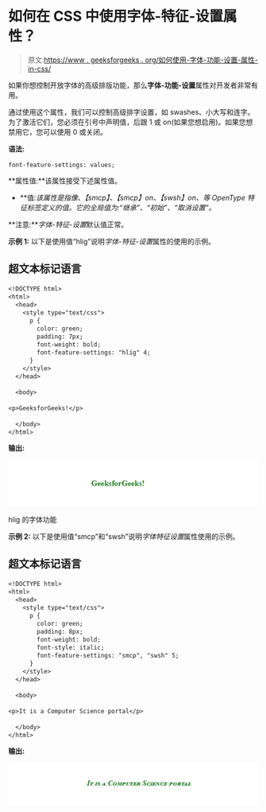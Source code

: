 # 如何在 CSS 中使用字体-特征-设置属性？

> 原文:[https://www . geeksforgeeks . org/如何使用-字体-功能-设置-属性-in-css/](https://www.geeksforgeeks.org/how-to-use-font-feature-settings-property-in-css/)

如果你想控制开放字体的高级排版功能，那么**字体-功能-设置**属性对开发者非常有用。

通过使用这个属性，我们可以控制高级排字设置，如 swashes、小大写和连字。为了激活它们，您必须在引号中声明值，后跟 1 或 on(如果您想启用)。如果您想禁用它，您可以使用 0 或关闭。

**语法:**

```
font-feature-settings: values;
```

**属性值:**该属性接受下述属性值。

*   **值:**该属性是指像*、【smcp】、【smcp】on、【swsh】on、*等 OpenType 特征标签定义的值。它的全局值为:*“继承”、“初始”*、*“取消设置”。*

**注意:***字体-特征-设置*默认值正常。

**示例 1:** 以下是使用值“hlig”说明*字体-特征-设置*属性的使用的示例。

## 超文本标记语言

```
<!DOCTYPE html>
<html>
  <head>
    <style type="text/css">
      p {
        color: green;
        padding: 7px;
        font-weight: bold;
        font-feature-settings: "hlig" 4;
      }
    </style>
  </head>

  <body>

<p>GeeksforGeeks!</p>

  </body>
</html>
```

**输出:**

![](img/b5edd6024f8a0d2fc1e843d8cc0fc848.png)

hlig 的字体功能

**示例 2:** 以下是使用值“smcp”和“swsh”说明*字体特征设置*属性使用的示例。

## 超文本标记语言

```
<!DOCTYPE html>
<html>
  <head>
    <style type="text/css">
      p {
        color: green;
        padding: 8px;
        font-weight: bold;
        font-style: italic;
        font-feature-settings: "smcp", "swsh" 5;
      }
    </style>
  </head>

  <body>

<p>It is a Computer Science portal</p>

  </body>
</html>
```

**输出:**

![](img/78a25a313edbd7bef32249f493e6e6c4.png)